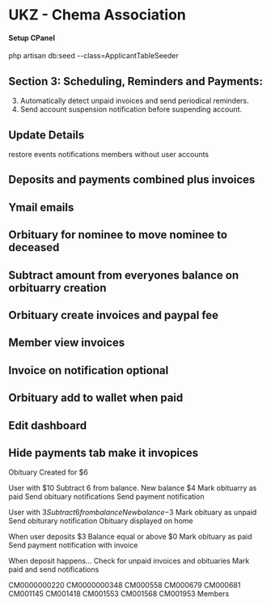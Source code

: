 # UKZ - Chema Association

#### Setup CPanel

php artisan db:seed --class=ApplicantTableSeeder



## Section 3: Scheduling, Reminders and Payments:

3.	Automatically detect unpaid invoices and send periodical reminders.
4.	Send account suspension notification before suspending account.



## Update Details
restore events notifications
members without user accounts

## Deposits and payments combined plus invoices
## Ymail emails
## Orbituary for nominee to move nominee to deceased

## Subtract amount from everyones balance on orbituarry creation
## Orbituary create invoices and paypal fee
## Member view invoices
## Invoice on notification optional
## Orbituary add to wallet when paid
## Edit dashboard
## Hide payments tab make it invopices

Obituary Created for $6

User with $10 
Subtract 6 from balance. 
New balance $4
Mark obituarry as paid
Send obituary notifications
Send payment notification

User with $3
Subtract 6 from balance
New balance -$3
Mark obituary as unpaid
Send obiturary notification
Obituary displayed on home

When user deposits $3
Balance equal or above $0
Mark obituary as paid
Send payment notification with invoice

When deposit happens...
Check for unpaid invoices and obituaries
Mark paid and send notifications


CM0000000220
CM0000000348
CM000558
CM000679
CM000681
CM001145
CM001418
CM001553
CM001568
CM001953
Members 

